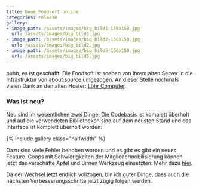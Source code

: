 ```yaml
---
title: Neue Foodsoft online
categories: release
gallery:
- image_path: /assets/images/big_bild1-150x150.jpg
  url: /assets/images/big_bild1.jpg
- image_path: /assets/images/big_bild2-150x150.jpg
  url: /assets/images/big_bild2.jpg
- image_path: /assets/images/big_bild5-150x150.jpg
  url: /assets/images/big_bild5.jpg
---
```

puhh, es ist geschafft. Die Foodsoft ist soeben von Ihrem alten Server in die
Infrastruktur von [about:source](http://www.aboutsource.net/) umgezogen. An dieser
Stelle nochmals vielen Dank an den alten Hoster: [Löhr Computer](https://web.archive.org/web/20130901212831/http://www.loehr-computer.de).

### Was ist neu?

Neu sind im wesentlichen zwei Dinge. Die Codebasis ist komplett überholt und auf
die verwendeten Bibliotheken sind auf dem neusten Stand und das Interface ist
komplett überholt worden:

{% include gallery class="halfwidth" %}

Dazu sind viele Fehler behoben worden und es gibt es gibt ein neues Feature.
Coops mit Schwierigkeiten der Mitgliedermobilisierung können jetzt das
verschäfte Äpfel und Birnen Werkzeug einsetzten. Mehr dazu
[hier](https://github.com/bennibu/foodsoft/wiki/%C3%84pfel-u.-Birnen).

Da der Wechsel jetzt endlich vollzogen, bin ich guter Dinge, dass auch die
nächsten Verbesserungsschritte jetzt zügig folgen werden.
